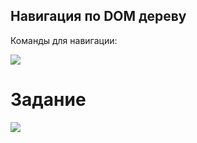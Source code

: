 ## Навигация по DOM дереву

Команды для навигации:

![](https://i2.paste.pics/f57c246957a3d4f6f47cd6904b285899.png?trs=a4963971b806283f9bc8d3fb129f04a610f476953473d71c817ff53154349833&rand=Er9T2uxJsV)


# Задание

![](https://i2.paste.pics/fa335e6ed7fa38dd84b74b25cd98b549.png?rand=5tQ1mjgfeJ)

